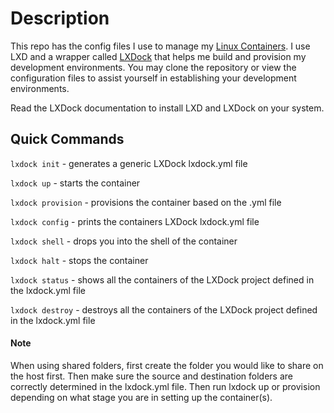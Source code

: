# Description

This repo has the config files I use to manage my [Linux Containers](https://linuxcontainers.org/). I use LXD and a wrapper called
[LXDock](https://github.com/lxdock/lxdock) that helps me build and provision
my development environments. You may clone the repository or view the configuration files to assist yourself in establishing your development
environments.

Read the LXDock documentation to install LXD and LXDock on your system.

## Quick Commands

`lxdock init` - generates a generic LXDock lxdock.yml file

`lxdock up` - starts the container

`lxdock provision` - provisions the container based on the .yml file

`lxdock config` - prints the containers LXDock lxdock.yml file

`lxdock shell` - drops you into the shell of the container

`lxdock halt` - stops the container

`lxdock status` - shows all the containers of the LXDock project defined in the lxdock.yml file

`lxdock destroy` - destroys all the containers of the LXDock project defined in the lxdock.yml file

#### Note

When using shared folders, first create the folder you would like to share on the host first. Then make sure the source and destination folders are correctly
determined in the lxdock.yml file. Then run lxdock up or provision depending on
what stage you are in setting up the container(s).
